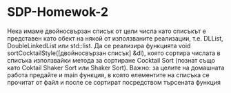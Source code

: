 # SDP-Homewok-2
Нека имаме двойносвързан списък от цели числа като списъкът е представен като обект
на някой от използваните реализации, т.е. DLList, DoubleLinkedList или std::list. Да се
реализира функцията void sortCocktailStyle([двойносвързан списък] &dl), която сортира
числата в списъка използвайки метода за сортиране Cocktail Sort (познат също като
Coktail Shaker Sort или Shaker Sort).
Важно: за целите на домашната работа предайте и main функция, в която елементите на
списъка се прочитат от файл и после се сортират посредством търсената функция
